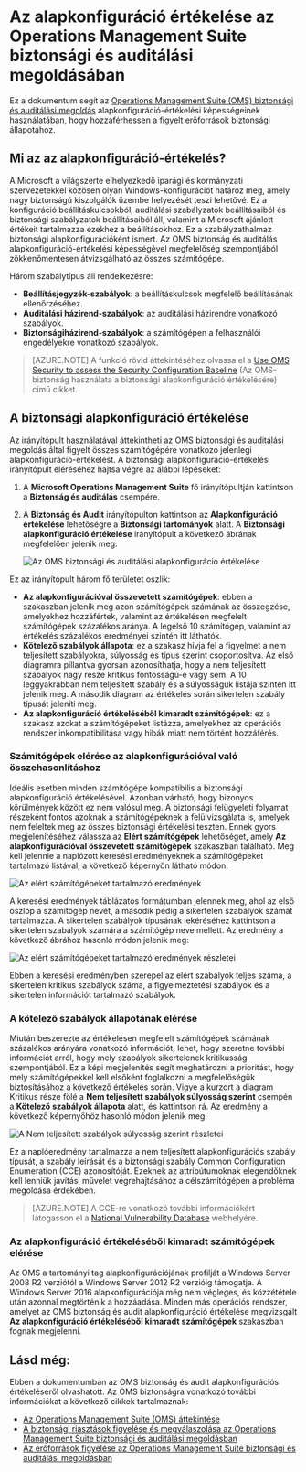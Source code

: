 <properties
   pageTitle="Operations Management Suite biztonsági és auditálási megoldás alapkonfigurációja| Microsoft Azure"
   description="Ez a dokumentum ismerteti, hogyan lehet használni az OMS biztonsági és auditálási megoldást az összes figyelt számítógép alapkonfigurációjának megfelelőségi és biztonsági célú értékelésére."
   services="operations-management-suite"
   documentationCenter="na"
   authors="YuriDio"
   manager="swadhwa"
   editor=""/>

<tags
   ms.service="operations-management-suite"
   ms.devlang="na"
   ms.topic="hero-article"
   ms.tgt_pltfrm="na"
   ms.workload="na"
   ms.date="09/08/2016"
   ms.author="yurid"/>


# Az alapkonfiguráció értékelése az Operations Management Suite biztonsági és auditálási megoldásában

Ez a dokumentum segít az [Operations Management Suite (OMS) biztonsági és auditálási megoldás](operations-management-suite-overview.md) alapkonfiguráció-értékelési képességeinek használatában, hogy hozzáférhessen a figyelt erőforrások biztonsági állapotához.

## Mi az az alapkonfiguráció-értékelés?

A Microsoft a világszerte elhelyezkedő iparági és kormányzati szervezetekkel közösen olyan Windows-konfigurációt határoz meg, amely nagy biztonságú kiszolgálók üzembe helyezését teszi lehetővé. Ez a konfiguráció beállításkulcsokból, auditálási szabályzatok beállításaiból és biztonsági szabályzatok beállításaiból áll, valamint a Microsoft ajánlott értékeit tartalmazza ezekhez a beállításokhoz. Ez a szabályzathalmaz biztonsági alapkonfigurációként ismert. Az OMS biztonság és auditálás alapkonfiguráció-értékelési képességével megfelelőség szempontjából zökkenőmentesen átvizsgálható az összes számítógépe. 

Három szabálytípus áll rendelkezésre:

- **Beállításjegyzék-szabályok**: a beállításkulcsok megfelelő beállításának ellenőrzéséhez.
- **Auditálási házirend-szabályok**: az auditálási házirendre vonatkozó szabályok.
- **Biztonságiházirend-szabályok**: a számítógépen a felhasználói engedélyekre vonatkozó szabályok.

> [AZURE.NOTE] A funkció rövid áttekintéséhez olvassa el a [Use OMS Security to assess the Security Configuration Baseline](https://blogs.technet.microsoft.com/msoms/2016/08/12/use-oms-security-to-assess-the-security-configuration-baseline/) (Az OMS-biztonság használata a biztonsági alapkonfiguráció értékelésére) című cikket.

## A biztonsági alapkonfiguráció értékelése

Az irányítópult használatával áttekintheti az OMS biztonsági és auditálási megoldás által figyelt összes számítógépére vonatkozó jelenlegi alapkonfiguráció-értékelést.  A biztonsági alapkonfiguráció-értékelési irányítópult eléréséhez hajtsa végre az alábbi lépéseket:

1. A **Microsoft Operations Management Suite** fő irányítópultján kattintson a **Biztonság és auditálás** csempére.
2. A **Biztonság és Audit** irányítópulton kattintson az **Alapkonfiguráció értékelése** lehetőségre a **Biztonsági tartományok** alatt. A **Biztonsági alapkonfiguráció értékelése** irányítópult a következő ábrának megfelelően jelenik meg:
    
    ![Az OMS biztonsági és auditálási alapkonfiguráció értékelése](./media/oms-security-baseline/oms-security-baseline-fig1.png)

Ez az irányítópult három fő területet oszlik:

- **Az alapkonfigurációval összevetett számítógépek**: ebben a szakaszban jelenik meg azon számítógépek számának az összegzése, amelyekhez hozzáfértek, valamint az értékelésen megfelelt számítógépek százalékos aránya. A legelső 10 számítógép, valamint az értékelés százalékos eredményei szintén itt láthatók.
- **Kötelező szabályok állapota**: ez a szakasz hívja fel a figyelmet a nem teljesített szabályokra, súlyosság és típus szerint csoportosítva. Az első diagramra pillantva gyorsan azonosíthatja, hogy a nem teljesített szabályok nagy része kritikus fontosságú-e vagy sem. A 10 leggyakrabban nem teljesített szabály és a súlyosságuk listája szintén itt jelenik meg. A második diagram az értékelés során sikertelen szabály típusát jeleníti meg. 
- **Az alapkonfiguráció értékeléséből kimaradt számítógépek**: ez a szakasz azokat a számítógépeket listázza, amelyekhez az operációs rendszer inkompatibilitása vagy hibák miatt nem történt hozzáférés. 

### Számítógépek elérése az alapkonfigurációval való összehasonlításhoz

Ideális esetben minden számítógépe kompatibilis a biztonsági alapkonfiguráció értékelésével. Azonban várható, hogy bizonyos körülmények között ez nem valósul meg. A biztonsági felügyeleti folyamat részeként fontos azoknak a számítógépeknek a felülvizsgálata is, amelyek nem feleltek meg az összes biztonsági értékelési teszten. Ennek gyors megjelenítéséhez válassza az **Elért számítógépek** lehetőséget, amely **Az alapkonfigurációval összevetett számítógépek** szakaszban található. Meg kell jelennie a naplózott keresési eredményeknek a számítógépeket tartalmazó listával, a következő képernyőn látható módon:

![Az elért számítógépeket tartalmazó eredmények](./media/oms-security-baseline/oms-security-baseline-fig2.png)

A keresési eredmények táblázatos formátumban jelennek meg, ahol az első oszlop a számítógép nevét, a második pedig a sikertelen szabályok számát tartalmazza. A sikertelen szabályok típusának lekéréséhez kattintson a sikertelen szabályok számára a számítógép neve mellett. Az eredmény a következő ábrához hasonló módon jelenik meg:

![Az elért számítógépeket tartalmazó eredmények részletei](./media/oms-security-baseline/oms-security-baseline-fig3.png)

Ebben a keresési eredményben szerepel az elért szabályok teljes száma, a sikertelen kritikus szabályok száma, a figyelmeztetési szabályok és a sikertelen információt tartalmazó szabályok.

### A kötelező szabályok állapotának elérése

Miután beszerezte az értékelésen megfelelt számítógépek számának százalékos arányára vonatkozó információt, lehet, hogy szeretne további információt arról, hogy mely szabályok sikertelenek kritikusság szempontjából. Ez a képi megjelenítés segít meghatározni a prioritást, hogy mely számítógépekkel kell elsőként foglalkozni a megfelelőségük biztosításához a következő értékelés során. Vigye a kurzort a diagram Kritikus része fölé a **Nem teljesített szabályok súlyosság szerint** csempén a **Kötelező szabályok állapota** alatt, és kattintson rá. Az eredmény a következő képernyőhöz hasonló módon jelenik meg:

![A Nem teljesített szabályok súlyosság szerint részletei](./media/oms-security-baseline/oms-security-baseline-fig4.png) 

Ez a naplóeredmény tartalmazza a nem teljesített alapkonfigurációs szabály típusát, a szabály leírását és a biztonsági szabály Common Configuration Enumeration (CCE) azonosítóját. Ezeknek az attribútumoknak elegendőknek kell lenniük javítási művelet végrehajtásához a célszámítógépen a probléma megoldása érdekében.

> [AZURE.NOTE] A CCE-re vonatkozó további információkért látogasson el a [National Vulnerability Database](https://nvd.nist.gov/cce/index.cfm) webhelyére.

### Az alapkonfiguráció értékeléséből kimaradt számítógépek elérése

Az OMS a tartományi tag alapkonfigurációjának profilját a Windows Server 2008 R2 verziótól a Windows Server 2012 R2 verzióig támogatja. A Windows Server 2016 alapkonfigurációja még nem végleges, és közzététele után azonnal megtörténik a hozzáadása. Minden más operációs rendszer, amelyet az OMS biztonság és audit alapkonfiguráció értékelése megvizsgált **Az alapkonfiguráció értékeléséből kimaradt számítógépek** szakaszban fognak megjelenni.

## Lásd még:

Ebben a dokumentumban az OMS biztonság és audit alapkonfigurációs értékeléséről olvashatott. Az OMS biztonságra vonatkozó további információkat a következő cikkek tartalmaznak:

- [Az Operations Management Suite (OMS) áttekintése](operations-management-suite-overview.md)
- [A biztonsági riasztások figyelése és megválaszolása az Operations Management Suite biztonsági és auditálási megoldásban](oms-security-responding-alerts.md)
- [Az erőforrások figyelése az Operations Management Suite biztonsági és auditálási megoldásban](oms-security-monitoring-resources.md)




<!--HONumber=Sep16_HO4-->


